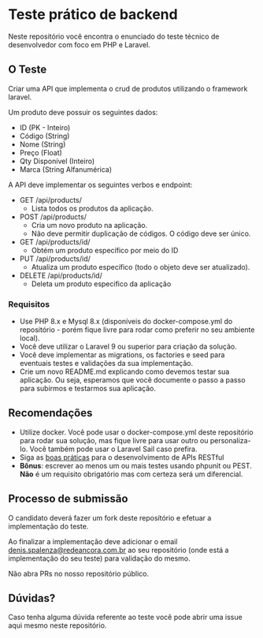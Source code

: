 # Teste prático de backend

Neste repositório você encontra o enunciado do teste técnico de desenvolvedor com foco em PHP e Laravel.

## O Teste

Criar uma API que implementa o crud de produtos utilizando o framework laravel.

Um produto deve possuir os seguintes dados:
- ID (PK - Inteiro)
- Código (String)
- Nome (String)
- Preço (Float)
- Qty Disponível (Inteiro)
- Marca (String Alfanumérica)

A API deve implementar os seguintes verbos e endpoint:

- GET /api/products/
  - Lista todos os produtos da aplicação.
- POST /api/products/
  - Cria um novo produto na aplicação.
  - Não deve permitir duplicação de códigos. O código deve ser único.
- GET /api/products/id/
  - Obtém um produto específico por meio do ID
- PUT /api/products/id/
  - Atualiza um produto específico (todo o objeto deve ser atualizado).
- DELETE /api/products/id/
  - Deleta um produto especifico da aplicação

### Requisitos  

- Use PHP 8.x e Mysql 8.x (disponíveis do docker-compose.yml do repositório - porém fique livre para rodar como preferir no seu ambiente local).
- Você deve utilizar o Laravel 9 ou superior para criação da solução.
- Você deve implementar as migrations, os factories e seed para eventuais testes e validações da sua implementação.
- Crie um novo README.md explicando como devemos testar sua aplicação. Ou seja, esperamos que você documente o passo a passo para subirmos e testarmos sua aplicação.

## Recomendações

- Utilize docker. Você pode usar o docker-compose.yml deste repositório para rodar sua solução, mas fique livre para usar outro ou personaliza-lo. Você também pode usar o Laravel Sail caso prefira.
- Siga as [boas práticas](https://swagger.io/resources/articles/best-practices-in-api-design/) para o desenvolvimento de APIs RESTful
- **Bônus**: escrever ao menos um ou mais testes usando phpunit ou PEST. **Não** é um requisito obrigatório mas com certeza será um diferencial.

## Processo de submissão

O candidato deverá fazer um fork deste reposítório e efetuar a implementação do teste.

Ao finalizar a implementação deve adicionar o email denis.spalenza@redeancora.com.br ao seu repositório (onde está a implementação do seu teste) para validação do mesmo.

Não abra PRs no nosso repositório público.

## Dúvidas?

Caso tenha alguma dúvida referente ao teste você pode abrir uma issue aqui mesmo neste repositório.
